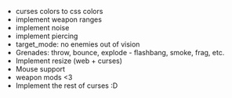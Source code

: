 * curses colors to css colors
* implement weapon ranges
* implement noise
* implement piercing
* target_mode: no enemies out of vision
* Grenades: throw, bounce, explode - flashbang, smoke, frag, etc.
* Implement resize (web + curses)
* Mouse support
* weapon mods <3
* Implement the rest of curses :D
